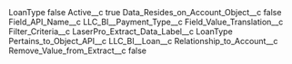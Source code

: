 <?xml version="1.0" encoding="UTF-8"?>
<CustomMetadata xmlns="http://soap.sforce.com/2006/04/metadata" xmlns:xsi="http://www.w3.org/2001/XMLSchema-instance" xmlns:xsd="http://www.w3.org/2001/XMLSchema">
    <label>LoanType</label>
    <protected>false</protected>
    <values>
        <field>Active__c</field>
        <value xsi:type="xsd:boolean">true</value>
    </values>
    <values>
        <field>Data_Resides_on_Account_Object__c</field>
        <value xsi:type="xsd:boolean">false</value>
    </values>
    <values>
        <field>Field_API_Name__c</field>
        <value xsi:type="xsd:string">LLC_BI__Payment_Type__c</value>
    </values>
    <values>
        <field>Field_Value_Translation__c</field>
        <value xsi:nil="true"/>
    </values>
    <values>
        <field>Filter_Criteria__c</field>
        <value xsi:nil="true"/>
    </values>
    <values>
        <field>LaserPro_Extract_Data_Label__c</field>
        <value xsi:type="xsd:string">LoanType</value>
    </values>
    <values>
        <field>Pertains_to_Object_API__c</field>
        <value xsi:type="xsd:string">LLC_BI__Loan__c</value>
    </values>
    <values>
        <field>Relationship_to_Account__c</field>
        <value xsi:nil="true"/>
    </values>
    <values>
        <field>Remove_Value_from_Extract__c</field>
        <value xsi:type="xsd:boolean">false</value>
    </values>
</CustomMetadata>
